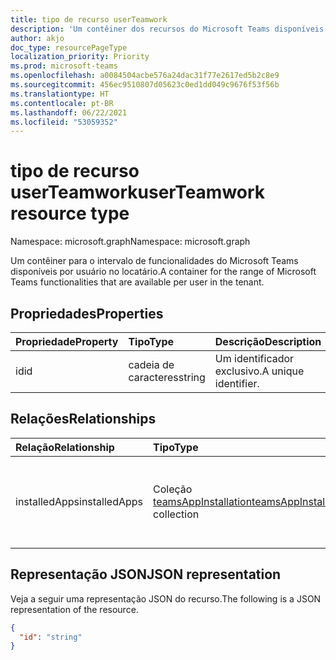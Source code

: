 ```yaml
---
title: tipo de recurso userTeamwork
description: 'Um contêiner dos recursos do Microsoft Teams disponíveis por usuário. '
author: akjo
doc_type: resourcePageType
localization_priority: Priority
ms.prod: microsoft-teams
ms.openlocfilehash: a0084504acbe576a24dac31f77e2617ed5b2c8e9
ms.sourcegitcommit: 456ec9510807d05623c0ed1dd049c9676f53f56b
ms.translationtype: HT
ms.contentlocale: pt-BR
ms.lasthandoff: 06/22/2021
ms.locfileid: "53059352"
---
```

# <a name="userteamwork-resource-type"></a><span data-ttu-id="edb07-103">tipo de recurso userTeamwork</span><span class="sxs-lookup"><span data-stu-id="edb07-103">userTeamwork resource type</span></span>

<span data-ttu-id="edb07-104">Namespace: microsoft.graph</span><span class="sxs-lookup"><span data-stu-id="edb07-104">Namespace: microsoft.graph</span></span>

<span data-ttu-id="edb07-105">Um contêiner para o intervalo de funcionalidades do Microsoft Teams disponíveis por usuário no locatário.</span><span class="sxs-lookup"><span data-stu-id="edb07-105">A container for the range of Microsoft Teams functionalities that are available per user in the tenant.</span></span>

## <a name="properties"></a><span data-ttu-id="edb07-106">Propriedades</span><span class="sxs-lookup"><span data-stu-id="edb07-106">Properties</span></span>

| <span data-ttu-id="edb07-107">Propriedade</span><span class="sxs-lookup"><span data-stu-id="edb07-107">Property</span></span> | <span data-ttu-id="edb07-108">Tipo</span><span class="sxs-lookup"><span data-stu-id="edb07-108">Type</span></span> | <span data-ttu-id="edb07-109">Descrição</span><span class="sxs-lookup"><span data-stu-id="edb07-109">Description</span></span> |
|:---------------|:--------|:----------|
|<span data-ttu-id="edb07-110">id</span><span class="sxs-lookup"><span data-stu-id="edb07-110">id</span></span>|<span data-ttu-id="edb07-111">cadeia de caracteres</span><span class="sxs-lookup"><span data-stu-id="edb07-111">string</span></span>| <span data-ttu-id="edb07-112">Um identificador exclusivo.</span><span class="sxs-lookup"><span data-stu-id="edb07-112">A unique identifier.</span></span> |

## <a name="relationships"></a><span data-ttu-id="edb07-113">Relações</span><span class="sxs-lookup"><span data-stu-id="edb07-113">Relationships</span></span>

| <span data-ttu-id="edb07-114">Relação</span><span class="sxs-lookup"><span data-stu-id="edb07-114">Relationship</span></span> | <span data-ttu-id="edb07-115">Tipo</span><span class="sxs-lookup"><span data-stu-id="edb07-115">Type</span></span> | <span data-ttu-id="edb07-116">Descrição</span><span class="sxs-lookup"><span data-stu-id="edb07-116">Description</span></span> |
|:---------------|:--------|:----------|
|<span data-ttu-id="edb07-117">installedApps</span><span class="sxs-lookup"><span data-stu-id="edb07-117">installedApps</span></span>|<span data-ttu-id="edb07-118">Coleção [teamsAppInstallation](teamsappinstallation.md)</span><span class="sxs-lookup"><span data-stu-id="edb07-118">[teamsAppInstallation](teamsappinstallation.md) collection</span></span>|<span data-ttu-id="edb07-119">Os aplicativos instalados no escopo pessoal desse usuário.</span><span class="sxs-lookup"><span data-stu-id="edb07-119">The apps installed in the personal scope of this user.</span></span>|

## <a name="json-representation"></a><span data-ttu-id="edb07-120">Representação JSON</span><span class="sxs-lookup"><span data-stu-id="edb07-120">JSON representation</span></span>

<span data-ttu-id="edb07-121">Veja a seguir uma representação JSON do recurso.</span><span class="sxs-lookup"><span data-stu-id="edb07-121">The following is a JSON representation of the resource.</span></span>

<!-- {
  "blockType": "resource",
  "@odata.type": "microsoft.graph.userTeamwork",
  "baseType": "microsoft.graph.entity"
}-->

```json
{
  "id": "string"
}

```

<!-- uuid: 8fcb5dbc-d5aa-4681-8e31-b001d5168d79
2015-10-25 14:57:30 UTC -->
<!--
{
  "type": "#page.annotation",
  "description": "userteamwork resource",
  "keywords": "",
  "section": "documentation",
  "tocPath": "",
  "suppressions": []
}
-->

